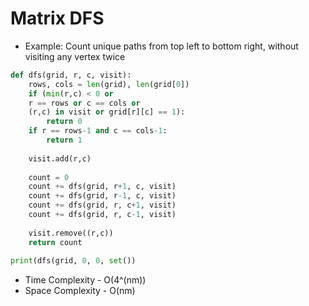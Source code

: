 # Matrix DFS

- Example: Count unique paths from top left to bottom right, without visiting any vertex twice
```python
def dfs(grid, r, c, visit):
    rows, cols = len(grid), len(grid[0])
    if (min(r,c) < 0 or
    r == rows or c == cols or
    (r,c) in visit or grid[r][c] == 1):
        return 0
    if r == rows-1 and c == cols-1:
        return 1
    
    visit.add(r,c)
    
    count = 0
    count += dfs(grid, r+1, c, visit)
    count += dfs(grid, r-1, c, visit)
    count += dfs(grid, r, c+1, visit)
    count += dfs(grid, r, c-1, visit)
    
    visit.remove((r,c))
    return count
    
print(dfs(grid, 0, 0, set())
```
- Time Complexity - O(4^(nm))
- Space Complexity - O(nm)